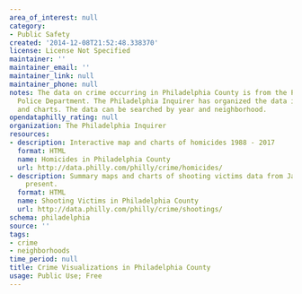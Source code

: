 ```yaml
---
area_of_interest: null
category:
- Public Safety
created: '2014-12-08T21:52:48.338370'
license: License Not Specified
maintainer: ''
maintainer_email: ''
maintainer_link: null
maintainer_phone: null
notes: The data on crime occurring in Philadelphia County is from the Philadelphia
  Police Department. The Philadelphia Inquirer has organized the data into a maps
  and charts. The data can be searched by year and neighborhood.
opendataphilly_rating: null
organization: The Philadelphia Inquirer
resources:
- description: Interactive map and charts of homicides 1988 - 2017
  format: HTML
  name: Homicides in Philadelphia County
  url: http://data.philly.com/philly/crime/homicides/
- description: Summary maps and charts of shooting victims data from Jan 1, 2015 to
    present.
  format: HTML
  name: Shooting Victims in Philadelphia County
  url: http://data.philly.com/philly/crime/shootings/
schema: philadelphia
source: ''
tags: 
- crime
- neighborhoods
time_period: null
title: Crime Visualizations in Philadelphia County
usage: Public Use; Free
---
```

